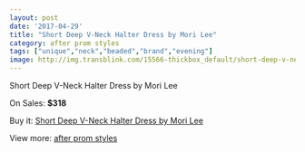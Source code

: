 ```yaml
---
layout: post
date: '2017-04-29'
title: "Short Deep V-Neck Halter Dress by Mori Lee"
category: after prom styles
tags: ["unique","neck","beaded","brand","evening"]
image: http://img.transblink.com/15566-thickbox_default/short-deep-v-neck-halter-dress-by-mori-lee.jpg
---
```

Short Deep V-Neck Halter Dress by Mori Lee

On Sales: **$318**
<a href="https://www.transblink.com/en/after-prom-styles/4952-short-deep-v-neck-halter-dress-by-mori-lee.html"><amp-img layout="responsive" width="600" height="600" src="//img.transblink.com/15566-thickbox_default/short-deep-v-neck-halter-dress-by-mori-lee.jpg" alt="Short Deep V-Neck Halter Dress by Mori Lee 0" /></a>
<a href="https://www.transblink.com/en/after-prom-styles/4952-short-deep-v-neck-halter-dress-by-mori-lee.html"><amp-img layout="responsive" width="600" height="600" src="//img.transblink.com/15567-thickbox_default/short-deep-v-neck-halter-dress-by-mori-lee.jpg" alt="Short Deep V-Neck Halter Dress by Mori Lee 1" /></a>

Buy it: [Short Deep V-Neck Halter Dress by Mori Lee](https://www.transblink.com/en/after-prom-styles/4952-short-deep-v-neck-halter-dress-by-mori-lee.html "Short Deep V-Neck Halter Dress by Mori Lee")

View more: [after prom styles](https://www.transblink.com/en/55-after-prom-styles "after prom styles")